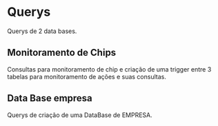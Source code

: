# Querys
Querys de 2 data bases. 

## Monitoramento de Chips ##

Consultas para monitoramento de chip e criação de uma trigger entre 3 tabelas para monitoramento de ações e suas consultas.

## Data Base empresa ##

Querys de criação de uma DataBase de EMPRESA.
